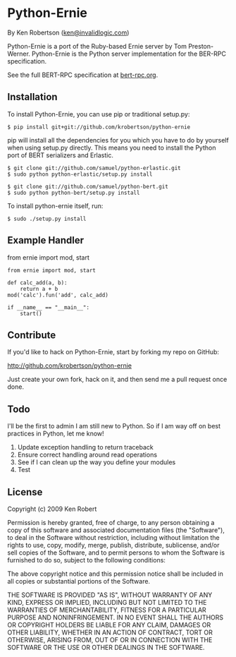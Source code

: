 Python-Ernie
=====

By Ken Robertson (ken@invalidlogic.com)

Python-Ernie is a port of the Ruby-based Ernie server by Tom Preston-Werner.  Python-Ernie is the Python server implementation for the BER-RPC specification.

See the full BERT-RPC specification at [bert-rpc.org](http://bert-rpc.org).


Installation
------------

To install Python-Ernie, you can use pip or traditional setup.py:

    $ pip install git+git://github.com/krobertson/python-ernie 

pip will install all the dependencies for you which you have to do by yourself when using setup.py directly. This means you need to install the Python port of BERT serializers and Erlastic.

    $ git clone git://github.com/samuel/python-erlastic.git
    $ sudo python python-erlastic/setup.py install
    
    $ git clone git://github.com/samuel/python-bert.git
    $ sudo python python-bert/setup.py install

To install python-ernie itself, run:

    $ sudo ./setup.py install


Example Handler
---------------

from ernie import mod, start

    from ernie import mod, start
    
    def calc_add(a, b):
        return a + b
    mod('calc').fun('add', calc_add)
    
    if __name__ == "__main__":
        start()


Contribute
----------

If you'd like to hack on Python-Ernie, start by forking my repo on GitHub:

http://github.com/krobertson/python-ernie

Just create your own fork, hack on it, and then send me a pull request once done.


Todo
---------

I'll be the first to admin I am still new to Python.  So if I am way off on best practices in Python, let me know!

1. Update exception handling to return traceback
1. Ensure correct handling around read operations
1. See if I can clean up the way you define your modules
1. Test


License
---------

Copyright (c) 2009 Ken Robert

Permission is hereby granted, free of charge, to any person obtaining
a copy of this software and associated documentation files (the
"Software"), to deal in the Software without restriction, including
without limitation the rights to use, copy, modify, merge, publish,
distribute, sublicense, and/or sell copies of the Software, and to
permit persons to whom the Software is furnished to do so, subject to
the following conditions:

The above copyright notice and this permission notice shall be
included in all copies or substantial portions of the Software.

THE SOFTWARE IS PROVIDED "AS IS", WITHOUT WARRANTY OF ANY KIND,
EXPRESS OR IMPLIED, INCLUDING BUT NOT LIMITED TO THE WARRANTIES OF
MERCHANTABILITY, FITNESS FOR A PARTICULAR PURPOSE AND
NONINFRINGEMENT. IN NO EVENT SHALL THE AUTHORS OR COPYRIGHT HOLDERS BE
LIABLE FOR ANY CLAIM, DAMAGES OR OTHER LIABILITY, WHETHER IN AN ACTION
OF CONTRACT, TORT OR OTHERWISE, ARISING FROM, OUT OF OR IN CONNECTION
WITH THE SOFTWARE OR THE USE OR OTHER DEALINGS IN THE SOFTWARE.